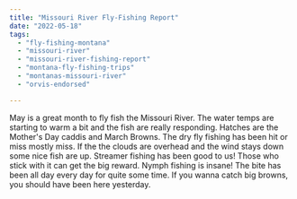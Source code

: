 ```yaml
---
title: "Missouri River Fly-Fishing Report"
date: "2022-05-18"
tags: 
  - "fly-fishing-montana"
  - "missouri-river"
  - "missouri-river-fishing-report"
  - "montana-fly-fishing-trips"
  - "montanas-missouri-river"
  - "orvis-endorsed"

---
```


May is a great month to fly fish the Missouri River. The water temps are starting to warm a bit and the fish are really responding. Hatches are the Mother's Day caddis and March Browns. The dry fly fishing has been hit or miss mostly miss. If the the clouds are overhead and the wind stays down some nice fish are up. Streamer fishing has been good to us! Those who stick with it can get the big reward. Nymph fishing is insane! The bite has been all day every day for quite some time. If you wanna catch big browns, you should have been here yesterday.
